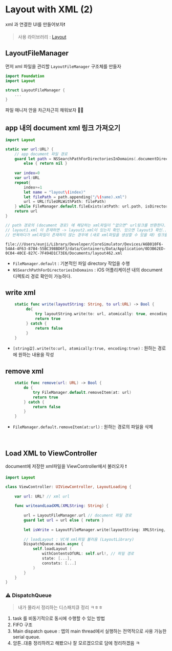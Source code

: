 # Layout with XML (2)

xml 과 연결한 UI를 만들어보자❗️

> 사용 라이브러리 : [Layout](https://github.com/nicklockwood/layout)


## LayoutFileManager

먼저 xml 파일을 관리할  `LayoutFileManager`  구조체를 만들자

```swift
import Foundation
import Layout

struct LayoutFileManager {
    ...
}
```

파일 매니저 안을 차근차근히 채워보자 🤩🤩


## app 내의 document xml 링크 가져오기 

```swift
import Layout

static var url:URL? {
    // app document 파일 경로
    guard let path = NSSearchPathForDirectoriesInDomains(.documentDirectory, .userDomainMask, true).first
        else { return nil }
    
    var index=0
    var url:URL
    repeat{
        index+=1
        let name = "layout\(index)"
        let filePath = path.appending("/\(name).xml")
        url = URL(fileURLWithPath: filePath)
    } while FileManager.default.fileExists(atPath: url.path, isDirectory: nil)
    return url
}

// path 경로의 (document 경로) 에 해당하는 xml파일이 ^없으면^ url링크를 반환한다. 
// layout1.xml 이 존재하면 -> layout2.xml이 있는지 확인. 있으면 layout3 확인.. 
// 반복하다가 xml파일이 존재하지 않는 경우에 (새로 xml파일을 생성할 수 있을 때) 링크를 반환
```

```
file:///Users/eunji/Library/Developer/CoreSimulator/Devices/A6B010F6-54A4-4F63-8784-55BC398BD6F3/data/Containers/Data/Application/0D3B62ED-0C04-40CE-827C-7F494D1C73E6/Documents/layout462.xml
```

- `FileManager.default` : 기본적인 파일 directory 작업을 수행
- `NSSearchPathForDirectoriesInDomains` :  iOS 어플리케이션 내의 document 디렉토리 경로 확인이 가능하다. 


## write xml

```swift
    static func write(layoutString: String, to url:URL) -> Bool {
         do{
             try layoutString.write(to: url, atomically: true, encoding: .utf8)
             return true
         } catch {
             return false
         }
    }
```

- `[string값].write(to:url, atomically:true, encoding:true)` : 원하는 경로에 원하는 내용을 작성


## remove xml 

```swift
    static func remove(url: URL) -> Bool {
        do {
            try FileManager.default.removeItem(at: url)
            return true
        } catch {
            return false
        }
    }
```

- `FileManager.default.removeItem(at:url)` : 원하는 경로의 파일을 삭제 


<br/>

## Load XML to ViewController

document에 저장한 xml파일을 ViewController에서 불러오자 ❗️

```swift
import Layout

class ViewController: UIViewController, LayoutLoading {
    
    var url: URL? // xml url 
    
    func writeandLoadXML(XMLString: String) {
    
        url = LayoutFileManager.url // document 파일 경로 
        guard let url = url else { return }
        
        let isWrite = LayoutFileManager.write(layoutString: XMLString, to:url) // 해당 경로에 xml 작성 
        
        // loadLayout : VC에 xml파일 불러옴 (LayoutLibrary)
        DispatchQueue.main.async {
            self.loadLayout (
                withContentsOfURL: self.url!, // 파일 경로 
                state: [...],  
                constats: [...]
            )
        }
    }
}
```


### ⚠️ DispatchQueue

> 내가 몰라서 정리하는 디스패치큐 정리 ㅋㅎㅎ

1. task 를 비동기적으로 동시에 수행할 수 있는 방법 
2. FIFO 구조
3. Main dispatch queue : 앱의 main thread에서 실행하는 전역적으로 사용 가능한 serial queue.
4. 암튼..대충 정리하려고 해봤으나 잘 모르겠으므로 담에 정리하겠음 ㅋ


